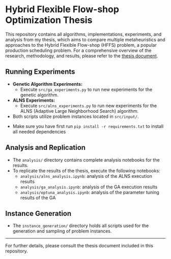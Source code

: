 # Hybrid Flexible Flow-shop Optimization Thesis

This repository contains all algorithms, implementations, experiments, and analysis from my thesis, which aims to compare multiple metaheuristics and approaches to the Hybrid Flexible Flow-shop (HFFS) problem, a popular production scheduling problem. For a comprehensive overview of the research, methodology, and results, please refer to the [thesis document](final_thesis.pdf).

## Running Experiments

- **Genetic Algorithm Experiments:**
  - Execute `src/ga_experiments.py` to run new experiments for the genetic algorithm.
- **ALNS Experiments:**
  - Execute `src/alns_experiments.py` to run new experiments for the ALNS (Adaptive Large Neighborhood Search) algorithm.
- Both scripts utilize problem instances located in `src/input/`.

* Make sure you have first run `pip install -r requirements.txt` to install all needed dependencies

## Analysis and Replication

- The `analysis/` directory contains complete analysis notebooks for the results.
- To replicate the results of the thesis, execute the following notebooks:
  - `analysis/alns_analysis.ipynb`: analysis of the ALNS execution results
  - `analysis/ga_analysis.ipynb`: analysis of the GA execution results
  - `analysis/optuna_analysis.ipynb`: analysis of the parameter tuning results of the GA

## Instance Generation

- The `instance_generation/` directory holds all scripts used for the generation and sampling of problem instances.

---

For further details, please consult the thesis document included in this repository.
